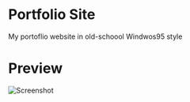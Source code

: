 # Portfolio Site

My portoflio website in old-schoool Windwos95 style

# Preview

![Screenshot](https://github.com/ghazian/portfolio/assets/51567361/adef98d3-5f61-413d-879c-c2e04205b5dd)
